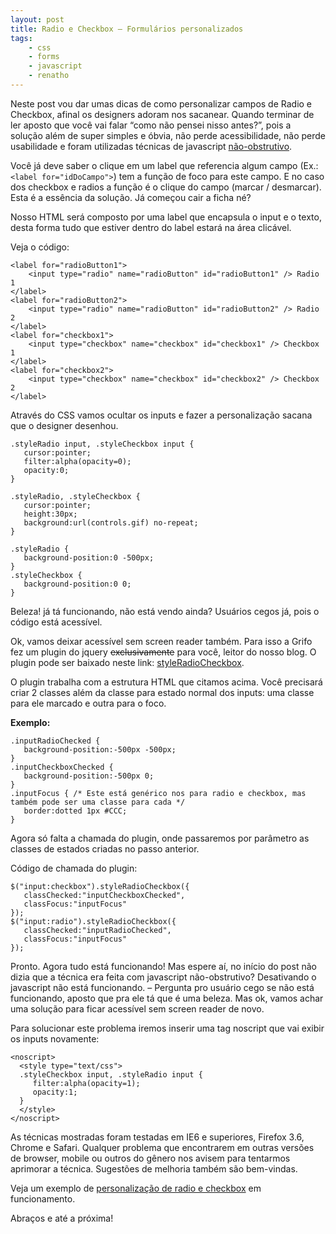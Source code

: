 ```yaml
---
layout: post
title: Radio e Checkbox – Formulários personalizados
tags:
    - css
    - forms
    - javascript
    - renatho
---
```


Neste post vou dar umas dicas de como personalizar campos de Radio e Checkbox, afinal os designers adoram nos sacanear. Quando terminar de ler aposto que você vai falar “como não pensei nisso antes?”, pois a solução além de super simples e óbvia, não perde acessibilidade, não perde usabilidade e foram utilizadas técnicas de javascript [não-obstrutivo](http://en.wikipedia.org/wiki/Unobtrusive_JavaScript).

Você já deve saber o clique em um label que referencia algum campo (Ex.: `<label for="idDoCampo">`) tem a função de foco para este campo. E no caso dos checkbox e radios a função é o clique do campo (marcar / desmarcar). Esta é a essência da solução. Já começou cair a ficha né?

Nosso HTML será composto por uma label que encapsula o input e o texto, desta forma tudo que estiver dentro do label estará na área clicável.

Veja o código:

    <label for="radioButton1">
        <input type="radio" name="radioButton" id="radioButton1" /> Radio 1
    </label>
    <label for="radioButton2">
        <input type="radio" name="radioButton" id="radioButton2" /> Radio 2
    </label>
    <label for="checkbox1">
        <input type="checkbox" name="checkbox" id="checkbox1" /> Checkbox 1
    </label>
    <label for="checkbox2">
        <input type="checkbox" name="checkbox" id="checkbox2" /> Checkbox 2
    </label>

Através do CSS vamos ocultar os inputs e fazer a personalização sacana que o designer desenhou.

    .styleRadio input, .styleCheckbox input {
       cursor:pointer;
       filter:alpha(opacity=0);
       opacity:0;
    }

    .styleRadio, .styleCheckbox {
       cursor:pointer;
       height:30px;
       background:url(controls.gif) no-repeat;
    }

    .styleRadio {
       background-position:0 -500px;
    }
    .styleCheckbox {
       background-position:0 0;
    }

Beleza! já tá funcionando, não está vendo ainda? Usuários cegos já, pois o código está acessível.

Ok, vamos deixar acessível sem screen reader também. Para isso a Grifo fez um plugin do jquery <del>exclusivamente</del> para você, leitor do nosso blog. O plugin pode ser baixado neste link: [styleRadioCheckbox](http://www.grifotecnologia.com.br/code/formulario-personalizado/jquery.styleRadioCheckbox.js).

O plugin trabalha com a estrutura HTML que citamos acima. Você precisará criar 2 classes além da classe para estado normal dos inputs: uma classe para ele marcado e outra para o foco.

**Exemplo:**

    .inputRadioChecked {
       background-position:-500px -500px;
    }
    .inputCheckboxChecked {
       background-position:-500px 0;
    }
    .inputFocus { /* Este está genérico nos para radio e checkbox, mas também pode ser uma classe para cada */
       border:dotted 1px #CCC;
    }

Agora só falta a chamada do plugin, onde passaremos por parâmetro as classes de estados criadas no passo anterior.

Código de chamada do plugin:

    $("input:checkbox").styleRadioCheckbox({
       classChecked:"inputCheckboxChecked",
       classFocus:"inputFocus"
    });
    $("input:radio").styleRadioCheckbox({
       classChecked:"inputRadioChecked",
       classFocus:"inputFocus"
    });

Pronto. Agora tudo está funcionando! Mas espere aí, no início do post não dizia que a técnica era feita com javascript não-obstrutivo? Desativando o javascript não está funcionando. – Pergunta pro usuário cego se não está funcionando, aposto que pra ele tá que é uma beleza. Mas ok, vamos achar uma solução para ficar acessível sem screen reader de novo.

Para solucionar este problema iremos inserir uma tag noscript que vai exibir os inputs novamente:

    <noscript>
      <style type="text/css">
      .styleCheckbox input, .styleRadio input {
         filter:alpha(opacity=1);
         opacity:1;
      }
      </style>
    </noscript>

As técnicas mostradas foram testadas em IE6 e superiores, Firefox 3.6, Chrome e Safari. Qualquer problema que encontrarem em outras versões de browser, mobile ou outros do gênero nos avisem para tentarmos aprimorar a técnica. Sugestões de melhoria também são bem-vindas.

Veja um exemplo de [personalização de radio e checkbox](http://www.grifotecnologia.com.br/code/formulario-personalizado/jquery.styleRadioCheckbox.html) em funcionamento.

Abraços e até a próxima!
